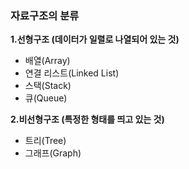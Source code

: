 ### 자료구조의 분류
**1.선형구조 (데이터가 일렬로 나열되어 있는 것)**

- 배열(Array)
- 연결 리스트(Linked List)
- 스택(Stack)
- 큐(Queue)

**2.비선형구조 (특정한 형태를 띄고 있는 것)**

- 트리(Tree)
- 그래프(Graph)